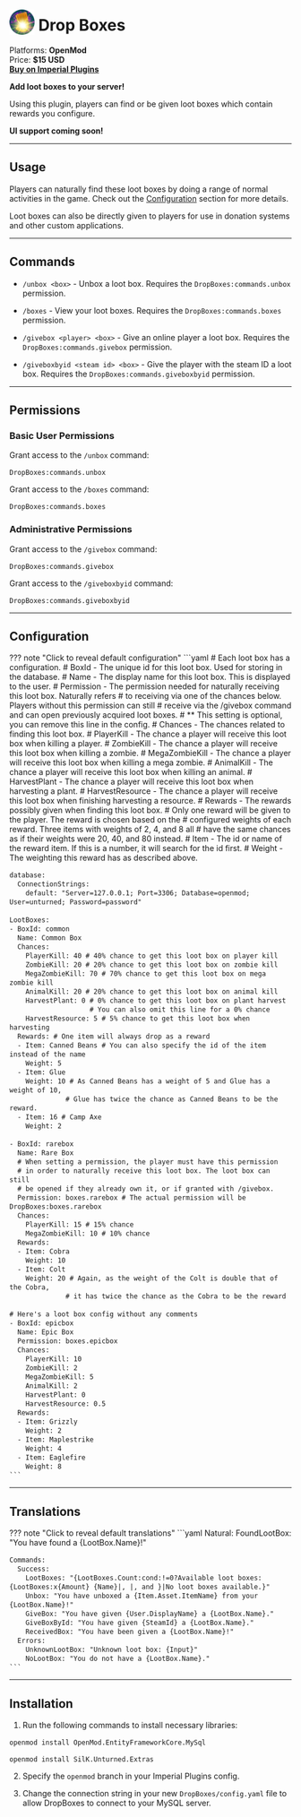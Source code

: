 # <img src="/assets/images/plugins/dropboxes/logo.png" width="45" style="vertical-align: bottom;"/> Drop Boxes

Platforms: **OpenMod**  
Price: **$15 USD**  
**[Buy on Imperial Plugins](https://imperialplugins.com/Unturned/Products/DropBoxes)**

**Add loot boxes to your server!**

Using this plugin, players can find or be given loot boxes which contain rewards you configure.

**UI support coming soon!**

***

## Usage

Players can naturally find these loot boxes by doing a range of normal activities in the game. Check out the [Configuration](#configuration) section for more details.

Loot boxes can also be directly given to players for use in donation systems and other custom applications.

***

## Commands

- `/unbox <box>` - Unbox a loot box.
  Requires the `DropBoxes:commands.unbox` permission.

- `/boxes` - View your loot boxes.
  Requires the `DropBoxes:commands.boxes` permission.

- `/givebox <player> <box>` - Give an online player a loot box.
  Requires the `DropBoxes:commands.givebox` permission.

- `/giveboxbyid <steam id> <box>` - Give the player with the steam ID a loot box.
  Requires the `DropBoxes:commands.giveboxbyid` permission.

***

## Permissions

### Basic User Permissions

Grant access to the `/unbox` command:
```
DropBoxes:commands.unbox
```

Grant access to the `/boxes` command:
```
DropBoxes:commands.boxes
```

### Administrative Permissions

Grant access to the `/givebox` command:
```
DropBoxes:commands.givebox
```

Grant access to the `/giveboxbyid` command:
```
DropBoxes:commands.giveboxbyid
```

***

## Configuration

??? note "Click to reveal default configuration"
    ```yaml
    # Each loot box has a configuration.
    # BoxId - The unique id for this loot box. Used for storing in the database.
    # Name - The display name for this loot box. This is displayed to the user.
    # Permission - The permission needed for naturally receiving this loot box. Naturally refers
    #   to receiving via one of the chances below. Players without this permission can still
    #   receive via the /givebox command and can open previously acquired loot boxes.
    #   ** This setting is optional, you can remove this line in the config.
    # Chances - The chances related to finding this loot box.
    #   PlayerKill - The chance a player will receive this loot box when killing a player.
    #   ZombieKill - The chance a player will receive this loot box when killing a zombie.
    #   MegaZombieKill - The chance a player will receive this loot box when killing a mega zombie.
    #   AnimalKill - The chance a player will receive this loot box when killing an animal.
    #   HarvestPlant - The chance a player will receive this loot box when harvesting a plant.
    #   HarvestResource - The chance a player will receive this loot box when finishing harvesting a resource.
    # Rewards - The rewards possibly given when finding this loot box.
    #   Only one reward will be given to the player. The reward is chosen based on the
    #   configured weights of each reward. Three items with weights of 2, 4, and 8 all
    #   have the same chances as if their weights were 20, 40, and 80 instead.
    #   Item - The id or name of the reward item. If this is a number, it will search for the id first.
    #   Weight - The weighting this reward has as described above.

    database:
      ConnectionStrings:
        default: "Server=127.0.0.1; Port=3306; Database=openmod; User=unturned; Password=password"

    LootBoxes:
    - BoxId: common
      Name: Common Box
      Chances:
        PlayerKill: 40 # 40% chance to get this loot box on player kill
        ZombieKill: 20 # 20% chance to get this loot box on zombie kill
        MegaZombieKill: 70 # 70% chance to get this loot box on mega zombie kill
        AnimalKill: 20 # 20% chance to get this loot box on animal kill
        HarvestPlant: 0 # 0% chance to get this loot box on plant harvest
                        # You can also omit this line for a 0% chance
        HarvestResource: 5 # 5% chance to get this loot box when harvesting
      Rewards: # One item will always drop as a reward
      - Item: Canned Beans # You can also specify the id of the item instead of the name
        Weight: 5
      - Item: Glue
        Weight: 10 # As Canned Beans has a weight of 5 and Glue has a weight of 10,
                  # Glue has twice the chance as Canned Beans to be the reward.
      - Item: 16 # Camp Axe
        Weight: 2

    - BoxId: rarebox
      Name: Rare Box
      # When setting a permission, the player must have this permission
      # in order to naturally receive this loot box. The loot box can still
      # be opened if they already own it, or if granted with /givebox.
      Permission: boxes.rarebox # The actual permission will be DropBoxes:boxes.rarebox
      Chances:
        PlayerKill: 15 # 15% chance
        MegaZombieKill: 10 # 10% chance
      Rewards:
      - Item: Cobra
        Weight: 10
      - Item: Colt
        Weight: 20 # Again, as the weight of the Colt is double that of the Cobra,
                  # it has twice the chance as the Cobra to be the reward

    # Here's a loot box config without any comments
    - BoxId: epicbox
      Name: Epic Box
      Permission: boxes.epicbox
      Chances:
        PlayerKill: 10
        ZombieKill: 2
        MegaZombieKill: 5
        AnimalKill: 2
        HarvestPlant: 0
        HarvestResource: 0.5
      Rewards:
      - Item: Grizzly
        Weight: 2
      - Item: Maplestrike
        Weight: 4
      - Item: Eaglefire
        Weight: 8
    ```

***

## Translations

??? note "Click to reveal default translations"
    ```yaml
    Natural:
      FoundLootBox: "You have found a {LootBox.Name}!"

    Commands:
      Success:
        LootBoxes: "{LootBoxes.Count:cond:!=0?Available loot boxes: {LootBoxes:x{Amount} {Name}|, |, and }|No loot boxes available.}"
        Unbox: "You have unboxed a {Item.Asset.ItemName} from your {LootBox.Name}!"
        GiveBox: "You have given {User.DisplayName} a {LootBox.Name}."
        GiveBoxById: "You have given {SteamId} a {LootBox.Name}."
        ReceivedBox: "You have been given a {LootBox.Name}!"
      Errors:
        UnknownLootBox: "Unknown loot box: {Input}"
        NoLootBox: "You do not have a {LootBox.Name}."
    ```

***

## Installation

1. Run the following commands to install necessary libraries:
  ```
  openmod install OpenMod.EntityFrameworkCore.MySql
  ```
  ```
  openmod install SilK.Unturned.Extras
  ```

2. Specify the `openmod` branch in your Imperial Plugins config.

3. Change the connection string in your new `DropBoxes/config.yaml` file to allow DropBoxes to connect to your MySQL server.